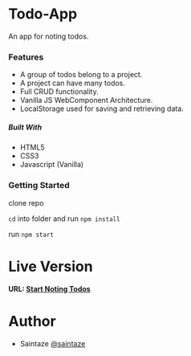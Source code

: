 # Todo-App
An app for noting todos. 

### Features
+ A group of todos belong to a project.
+ A project can have many todos.
+ Full CRUD functionality.
+ Vanilla JS WebComponent Architecture.
+ LocalStorage used for saving and retrieving data.

##### Built With
+ HTML5
+ CSS3
+ Javascript (Vanilla)

### Getting Started
clone repo

`cd` into folder and run `npm install`

run `npm start`

# Live Version
#### URL: [Start Noting Todos](https://todo.ayezahmed.now.sh)

# Author
+ Saintaze [@saintaze](https://github.com/saintaze/)

